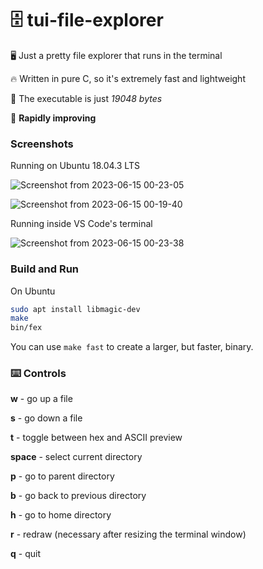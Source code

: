 # 🗄️ tui-file-explorer

🖥️ Just a pretty file explorer that runs in the terminal

🔥 Written in pure C, so it's extremely fast and lightweight

🥦 The executable is just *19048 bytes*

🚀 **Rapidly improving**

### Screenshots

Running on Ubuntu 18.04.3 LTS

![Screenshot from 2023-06-15 00-23-05](https://github.com/hathibelagal-dev/tui-file-explorer/assets/42626106/dd88cb2e-4c64-4e91-8fb4-1120c8a54fdd)

![Screenshot from 2023-06-15 00-19-40](https://github.com/hathibelagal-dev/tui-file-explorer/assets/42626106/8b573821-7083-433b-ac9b-bf17b8f18e1a)

Running inside VS Code's terminal

![Screenshot from 2023-06-15 00-23-38](https://github.com/hathibelagal-dev/tui-file-explorer/assets/42626106/50c9e48a-91e8-4684-889f-8571be6b8e1e)

### Build and Run

On Ubuntu

```bash
sudo apt install libmagic-dev
make
bin/fex
```
You can use `make fast` to create a larger, but faster, binary.

### ⌨️ Controls

**w** - go up a file

**s** - go down a file

**t** - toggle between hex and ASCII preview

**space** - select current directory

**p** - go to parent directory

**b** - go back to previous directory

**h** - go to home directory

**r** - redraw (necessary after resizing the terminal window)

**q** - quit

